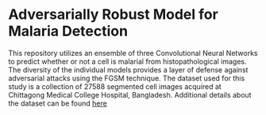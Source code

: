 # Adversarially Robust Model for Malaria Detection 

This repository utilizes an ensemble of three Convolutional Neural Networks to predict whether or not a cell is malarial from histopathological images. The diversity of the individual models provides a layer of defense against adversarial attacks using the FGSM technique. The dataset used for this study is a collection of 27588 segmented cell images acquired at Chittagong Medical College Hospital, Bangladesh. Additional details about the dataset can be found [here](https://lhncbc.nlm.nih.gov/LHC-downloads/downloads.html#malaria-datasets)

